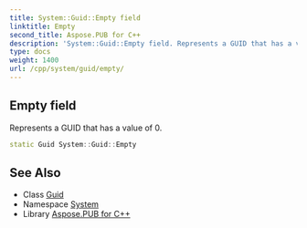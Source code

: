```yaml
---
title: System::Guid::Empty field
linktitle: Empty
second_title: Aspose.PUB for C++
description: 'System::Guid::Empty field. Represents a GUID that has a value of 0 in C++.'
type: docs
weight: 1400
url: /cpp/system/guid/empty/
---
```

## Empty field


Represents a GUID that has a value of 0.

```cpp
static Guid System::Guid::Empty
```

## See Also

* Class [Guid](../)
* Namespace [System](../../)
* Library [Aspose.PUB for C++](../../../)
